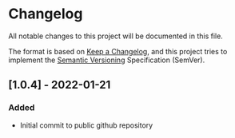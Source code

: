 # Changelog

All notable changes to this project will be documented in this file.

The format is based on [Keep a Changelog](https://keepachangelog.com/en/1.0.0/),
and this project tries to implement the [Semantic Versioning](https://semver.org/spec/v2.0.0.html) Specification (SemVer).


## [1.0.4] - 2022-01-21
### Added
- Initial commit to public github repository